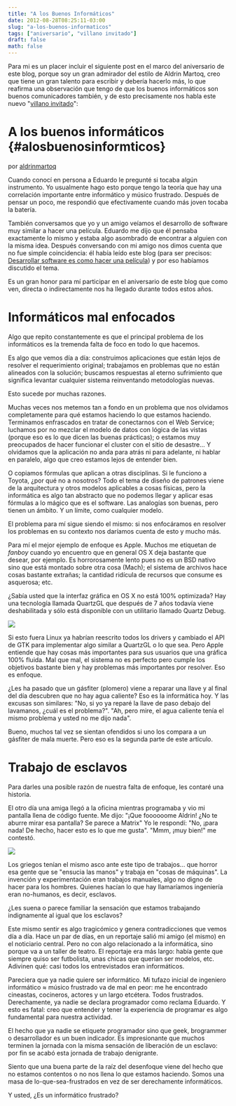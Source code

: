 ```yaml
---
title: "A los Buenos Informáticos"
date: 2012-08-28T08:25:11-03:00
slug: "a-los-buenos-informaticos"
tags: ["aniversario", "villano invitado"]
draft: false
math: false
---
```


Para mi es un placer incluir el siguiente post en el marco del
aniversario de este blog, porque soy un gran admirador del estilo de
Aldrin Martoq, creo que tiene un gran talento para escribir y debería
hacerlo más, lo que reafirma una observación que tengo de que los buenos
informáticos son buenos comunicadores también, y de esto precisamente
nos habla este nuevo "[villano invitado](https://lnds.net/tags/villano-invitado/)":

A los buenos informáticos {#alosbuenosinformticos}
=========================

por
[aldrinmartoq](https://aldrinmartoq.wordpress.com/author/aldrinmartoq/)

Cuando conocí en persona a Eduardo le pregunté si tocaba algún
instrumento. Yo usualmente hago esto porque tengo la teoría que hay una
correlación importante entre informático y músico frustrado. Después de
pensar un poco, me respondió que efectivamente cuando más joven tocaba
la batería.

También conversamos que yo y un amigo veíamos el desarrollo de software
muy similar a hacer una película. Eduardo me dijo que él pensaba
exactamente lo mismo y estaba algo asombrado de encontrar a alguien con
la misma idea. Después conversando con mi amigo nos dimos cuenta que no
fue simple coincidencia: él había leído este blog (para ser precisos:
[Desarrollar software es como hacer una
película](/blog/2005/08/desarrollar-software-es-como-hacer-una-pelicula.html))
y por eso habíamos discutido el tema.

Es un gran honor para mí participar en el aniversario de este blog que
como ven, directa o indirectamente nos ha llegado durante todos estos
años.

Informáticos mal enfocados
==========================

Algo que repito constantemente es que el principal problema de los
informáticos es la tremenda falta de foco en todo lo que hacemos.

Es algo que vemos día a día: construimos aplicaciones que están lejos de
resolver el requerimiento original; trabajamos en problemas que no están
alineados con la solución; buscamos respuestas al eterno sufrimiento que
significa levantar cualquier sistema reinventando metodologías nuevas.

Esto sucede por muchas razones.

Muchas veces nos metemos tan a fondo en un problema que nos olvidamos
completamente para qué estamos haciendo lo que estamos haciendo.
Terminamos enfrascados en tratar de conectarnos con el Web Service;
luchamos por no mezclar el modelo de datos con lógica de las vistas
(porque eso es lo que dicen las buenas prácticas); o estamos muy
preocupados de hacer funcionar el cluster con el sitio de desastre... Y
olvidamos que la aplicación no anda para atrás ni para adelante, ni
hablar en paralelo, algo que creo estamos lejos de entender bien.

O copiamos fórmulas que aplican a otras disciplinas. Si le funciono a
Toyota, ¿por qué no a nosotros? Todo el tema de diseño de patrones viene
de la arquitectura y otros modelos aplicables a cosas físicas, pero la
informática es algo tan abstracto que no podemos llegar y aplicar esas
fórmulas a lo mágico que es el software. Las analogías son buenas, pero
tienen un ámbito. Y un límite, como cualquier modelo.

El problema para mí sigue siendo el mismo: si nos enfocáramos en
resolver los problemas en su contexto nos daríamos cuenta de esto y
mucho más.

Para mí el mejor ejemplo de enfoque es Apple. Muchos me etiquetan de
*fanboy* cuando yo encuentro que en general OS X deja bastante que
desear, por ejemplo. Es horrorosamente lento pues no es un BSD nativo
sino que está montado sobre otra cosa (Mach); el sistema de archivos
hace cosas bastante extrañas; la cantidad ridícula de recursos que
consume es asquerosa; etc.

¿Sabía usted que la interfaz gráfica en OS X no está 100% optimizada?
Hay una tecnología llamada QuartzGL que después de 7 años todavía viene
deshabilitada y sólo está disponible con un utilitario llamado Quartz
Debug.

[![](https://aldrinmartoq.files.wordpress.com/2012/08/2012-08-30-01-59-13-am.png?w=584)](https://aldrinmartoq.files.wordpress.com/2012/08/2012-08-30-01-59-13-am.png)

Si esto fuera Linux ya habrían reescrito todos los drivers y cambiado el
API de GTK para implementar algo similar a QuartzGL o lo que sea. Pero
Apple entiende que hay cosas más importantes para sus usuarios que una
gráfica 100% fluida. Mal que mal, el sistema no es perfecto pero cumple
los objetivos bastante bien y hay problemas más importantes por
resolver. Eso es enfoque.

¿Les ha pasado que un gásfiter (plomero) viene a reparar una llave y al
final del día descubren que no hay agua caliente? Eso es la informática
hoy. Y las excusas son similares: "No, si yo ya reparé la llave de paso
debajo del lavamanos, ¿cuál es el problema?". "Ah, pero mire, el agua
caliente tenía el mismo problema y usted no me dijo nada".

Bueno, muchos tal vez se sientan ofendidos si uno los compara a un
gásfiter de mala muerte. Pero eso es la segunda parte de este artículo.

Trabajo de esclavos 
===================

Para darles una posible razón de nuestra falta de enfoque, les contaré
una historia.

El otro día una amiga llegó a la oficina mientras programaba y vio mi
pantalla llena de código fuente. Me dijo: "¡Que foooooome Aldrin! ¿No te
aburre mirar esa pantalla? Se parece a Matrix" Yo le respondí: "No,
¡para nada! De hecho, hacer esto es lo que me gusta". "Mmm, ¡muy bien!"
me contestó.

[![](https://aldrinmartoq.files.wordpress.com/2012/08/2012-08-29-06-45-58-pm.png?w=300&h=179)](https://aldrinmartoq.files.wordpress.com/2012/08/2012-08-29-06-45-58-pm.png)

Los griegos tenían el mismo asco ante este tipo de trabajos... que
horror esa gente que se "ensucia las manos" y trabaja en "cosas de
máquinas". La invención y experimentación eran trabajos manuales, algo
no digno de hacer para los hombres. Quienes hacían lo que hay
llamaríamos ingeniería eran no-humanos, es decir, esclavos.

¿Les suena o parece familiar la sensación que estamos trabajando
indignamente al igual que los esclavos?

Este mismo sentir es algo tragicómico y genera contradicciones que vemos
día a día. Hace un par de días, en un reportaje salió mi amigo (el
mismo) en el noticiario central. Pero no con algo relacionado a la
informática, sino porque va a un taller de teatro. El reportaje era más
largo: había gente que siempre quiso ser futbolista, unas chicas que
querían ser modelos, etc. Adivinen qué: casi todos los entrevistados
eran informáticos.

Pareciera que ya nadie quiere ser informático. Mi tufazo inicial de
ingeniero informático ≈ músico frustrado va de mal en peor: me he
encontrado cineastas, cocineros, actores y un largo etcétera. Todos
frustrados. Derechamente, ya nadie se declara programador como reclama
Eduardo. Y esto es fatal: creo que entender y tener la experiencia de
programar es algo fundamental para nuestra actividad.

El hecho que ya nadie se etiquete programador sino que geek, brogrammer
o desarrollador es un buen indicador. Es impresionante que muchos
terminen la jornada con la misma sensación de liberación de un esclavo:
por fin se acabó esta jornada de trabajo denigrante.

Siento que una buena parte de la raíz del desenfoque viene del hecho que
no estamos contentos o no nos llena lo que estamos haciendo. Somos una
masa de lo-que-sea-frustrados en vez de ser derechamente informáticos.

Y usted, ¿Es un informático frustrado?
